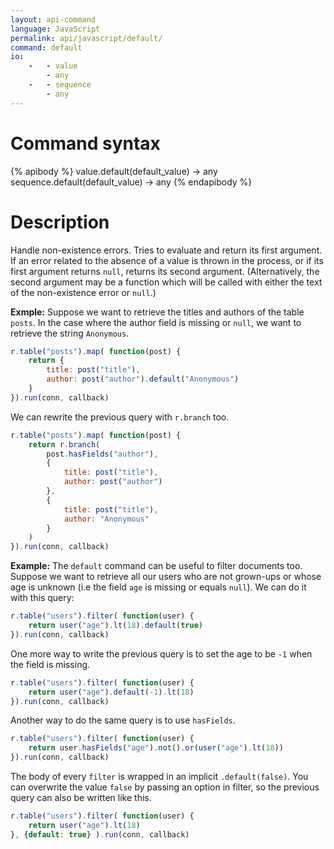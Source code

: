 ```yaml
---
layout: api-command
language: JavaScript
permalink: api/javascript/default/
command: default
io:
    -   - value
        - any
    -   - sequence
        - any
---
```


# Command syntax #

{% apibody %}
value.default(default_value) &rarr; any
sequence.default(default_value) &rarr; any
{% endapibody %}

# Description #

Handle non-existence errors. Tries to evaluate and return its first argument. If an
error related to the absence of a value is thrown in the process, or if its first
argument returns `null`, returns its second argument. (Alternatively, the second argument
may be a function which will be called with either the text of the non-existence error
or `null`.)


__Exmple:__ Suppose we want to retrieve the titles and authors of the table `posts`.
In the case where the author field is missing or `null`, we want to retrieve the string
`Anonymous`.

```js
r.table("posts").map( function(post) {
    return {
        title: post("title"),
        author: post("author").default("Anonymous")
    }
}).run(conn, callback)
```

We can rewrite the previous query with `r.branch` too.

```js
r.table("posts").map( function(post) {
    return r.branch(
        post.hasFields("author"),
        {
            title: post("title"),
            author: post("author")
        },
        {
            title: post("title"),
            author: "Anonymous" 
        }
    )
}).run(conn, callback)
```


__Example:__ The `default` command can be useful to filter documents too. Suppose
we want to retrieve all our users who are not grown-ups or whose age is unknown
(i.e the field `age` is missing or equals `null`). We can do it with this query:

```js
r.table("users").filter( function(user) {
    return user("age").lt(18).default(true)
}).run(conn, callback)
```

One more way to write the previous query is to set the age to be `-1` when the
field is missing.

```js
r.table("users").filter( function(user) {
    return user("age").default(-1).lt(18)
}).run(conn, callback)
```

Another way to do the same query is to use `hasFields`.

```js
r.table("users").filter( function(user) {
    return user.hasFields("age").not().or(user("age").lt(18))
}).run(conn, callback)
```

The body of every `filter` is wrapped in an implicit `.default(false)`. You can overwrite
the value `false` by passing an option in filter, so the previous query can also be
written like this.

```js
r.table("users").filter( function(user) {
    return user("age").lt(18)
}, {default: true} ).run(conn, callback)
```


